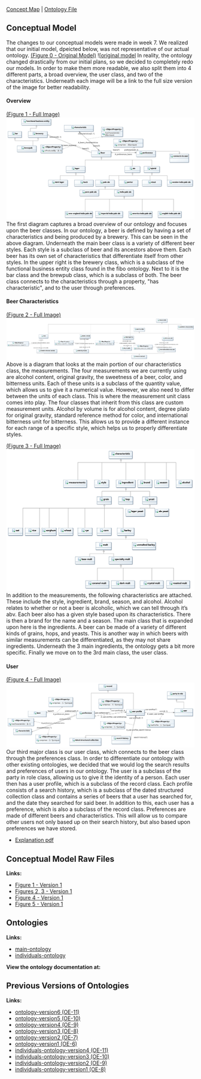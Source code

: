 [Concept Map](#conceptual-model) | [Ontology File](#ontologies)

## Conceptual Model

The changes to our conceptual models were made in week 7. We realized that our initial model, dpeicted below, was not representative of our actual ontology.
[(Figure 0 - Original Model)](images/OE_5_Beer_Advisor_ConceptualModel.jpg)
![[original model](images/OE_5_Beer_Advisor_ConceptualModel.jpg)
In reality, the ontology changed drastically from our initial plans, so we decided to completely redo our models. In order to make them more readable, we also split them into 4 different parts, a broad overview, the user class, and two of the characteristics. Underneath each image will be a link to the full size version of the image for better readability.

#### Overview
[(Figure 1 - Full Image)](images/OverviewDiagram.jpg)
![Concept Map Model](images/OverviewDiagram.jpg)
The first diagram captures a broad overview of our ontology and focuses upon the beer classes. In our ontology, a beer is defined by having a set of characteristics and being produced by a brewery. This can be seen in the above diagram. Underneath the main beer class is a variety of different beer styles. Each style is a subclass of beer and its ancestors above them. Each beer has its own set of characteristics that differentiate itself from other styles. In the upper right is the brewery class, which is a subclass of the functional business entity class found in the fibo ontology. Next to it is the bar class and the brewpub class, which is a subclass of both. The beer class connects to the characteristics through a property, "has characteristic", and to the user through preferences. 


#### Beer Characteristics
[(Figure 2 - Full Image)](images/Characteristic-Class-Diagram.jpg)
![Qualitative Characteristic Model Diagram](images/Characteristic-Class-Diagram.jpg)
Above is a diagram that looks at the main portion of our characteristics class, the measurements. The four measurements we are currently using are alcohol content, original gravity, the sweetness of a beer, color, and bitterness units. Each of these units is a subclass of the quantity value, which allows us to give it a numerical value. However, we also need to differ between the units of each class. This is where the measurement unit class comes into play. The four classes that inherit from this class are custom measurement units. Alcohol by volume is for alcohol content, degree plato for original gravity, standard reference method for color, and international bitterness unit for bitterness. This allows us to provide a different instance for each range of a specific style, which helps us to properly differentiate styles.


[(Figure 3 - Full Image)](images/Characteristic-one.jpg)
![Ingredient Characteristic Model Diagram](images/Characteristic-one.jpg)
In addition to the measurements, the following characteristics are attached. These include the style, ingredient, brand, season, and alcohol. Alcohol relates to whether or not a beer is alcoholic, which we can tell through it’s abv. Each beer also has a given style based upon its characteristics. There is then a brand for the name and a season. The main class that is expanded upon here is the ingredients. A beer can be made of a variety of different kinds of grains, hops, and yeasts. This is another way in which beers with similar measurements can be differentiated, as they may not share ingredients. Underneath the 3 main ingredients, the ontology gets a bit more specific. Finally we move on to the 3rd main class, the user class.

#### User
[(Figure 4 - Full Image)](images/UserDiagram.jpg)
![User Model Diagram](images/UserDiagram.jpg)
Our third major class is our user class, which connects to the beer class through the preferences class. In order to differentiate our ontology with other existing ontologies, we decided that we would log the search results and preferences of users in our ontology. The user is a subclass of the party in role class, allowing us to give it the identity of a person. Each user then has a user profile, which is a subclass of the record class. Each profile consists of a search history, which is a subclass of the dated structured collection class and contains a series of beers that a user has searched for, and the date they searched for said beer. In addition to this, each user has a preference, which is also a subclass of the record class. Preferences are made of different beers and characteristics. This will allow us to compare other users not only based up on their search history, but also based upon preferences we have stored.

- [Explanation pdf](files/OE_12_Conceptual_Models.pdf)
## Conceptual Model Raw Files

**Links:**
- [Figure 1 - Version 1](files/overview.uml)
- [Figures 2, 3 - Version 1](files/characteristic.uml)
- [Figure 4 - Version 1](files/updated.uml)
- [Figure 5 - Version 1](files/property_overview.uml)

## Ontologies

**Links:**
- [main-ontology](https://raw.githubusercontent.com/tetherless-world/ontology-engineering/beer-advisor/oe2020/beer-advisor/beer-advisor.rdf)
- [individuals-ontology](https://raw.githubusercontent.com/tetherless-world/ontology-engineering/beer-advisor/oe2020/beer-advisor/beer-advisor-individuals.rdf)

**View the ontology documentation at:**


## Previous Versions of Ontologies
**Links:**

- [ontology-version6 (OE-11)](https://raw.githubusercontent.com/tetherless-world/ontology-engineering/beer-advisor/oe2020/beer-advisor/archived/OE-11-beer-advisor.rdf)
- [ontology-version5 (OE-10)](https://raw.githubusercontent.com/tetherless-world/ontology-engineering/beer-advisor/oe2020/beer-advisor/archived/OE-10-beer-advisor.rdf)
- [ontology-version4 (OE-9)](https://raw.githubusercontent.com/tetherless-world/ontology-engineering/beer-advisor/oe2020/beer-advisor/archived/OE-9-beer-advisor.rdf)
- [ontology-version3 (OE-8)](https://raw.githubusercontent.com/tetherless-world/ontology-engineering/beer-advisor/oe2020/beer-advisor/archived/OE_8_beer-advisor.rdf)
- [ontology-version2 (OE-7)](https://raw.githubusercontent.com/tetherless-world/ontology-engineering/beer-advisor/oe2020/beer-advisor/archived/OE_7_beer-advisor.rdf)
- [ontology-version1 (OE-6)](https://raw.githubusercontent.com/tetherless-world/ontology-engineering/beer-advisor/oe2020/beer-advisor/archived/OE-6-beer-advisor.rdf)
- [individuals-ontology-version4 (OE-11)](https://raw.githubusercontent.com/tetherless-world/ontology-engineering/beer-advisor/oe2020/beer-advisor/archived/OE-11-beer-advisor-individuals.rdf)
- [individuals-ontology-version3 (OE-10)](https://raw.githubusercontent.com/tetherless-world/ontology-engineering/beer-advisor/oe2020/beer-advisor/archived/OE-10-beer-advisor-individuals.rdf)
- [individuals-ontology-version2 (OE-9)](https://raw.githubusercontent.com/tetherless-world/ontology-engineering/beer-advisor/oe2020/beer-advisor/archived/OE-9-beer-advisor-individuals.rdf)
- [individuals-ontology-version1 (OE-8)](https://raw.githubusercontent.com/tetherless-world/ontology-engineering/beer-advisor/oe2020/beer-advisor/archived/OE_8_beer-advisor-individuals.rdf)